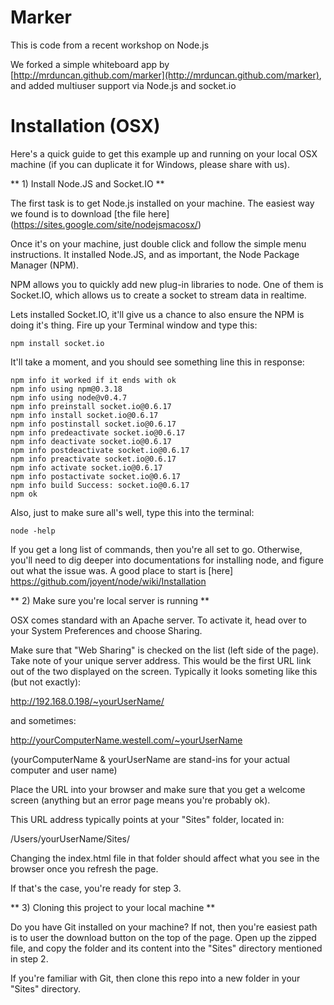 Marker
======

This is code from a recent workshop on Node.js

We forked a simple whiteboard app by [http://mrduncan.github.com/marker](http://mrduncan.github.com/marker), and added multiuser support via Node.js and socket.io 


Installation (OSX)
==================

Here's a quick guide to get this example up and running on your local OSX machine (if you can duplicate it for Windows, please share with us).

** 1) Install Node.JS and Socket.IO **

The first task is to get Node.js installed on your machine. The easiest way we found is to download [the file here] (https://sites.google.com/site/nodejsmacosx/) 

Once it's on your machine, just double click and follow the simple menu instructions. It installed Node.JS, and as important, the Node Package Manager (NPM). 

NPM allows you to quickly add new plug-in libraries to node. One of them is Socket.IO, which allows us to create a socket to stream data in realtime. 

Lets installed Socket.IO, it'll give us a chance to also ensure the NPM is doing it's thing. Fire up your Terminal window and type this: 

    npm install socket.io

It'll take a moment, and you should see something line this in response: 

    npm info it worked if it ends with ok
    npm info using npm@0.3.18
    npm info using node@v0.4.7
    npm info preinstall socket.io@0.6.17
    npm info install socket.io@0.6.17
    npm info postinstall socket.io@0.6.17
    npm info predeactivate socket.io@0.6.17
    npm info deactivate socket.io@0.6.17
    npm info postdeactivate socket.io@0.6.17
    npm info preactivate socket.io@0.6.17
    npm info activate socket.io@0.6.17
    npm info postactivate socket.io@0.6.17
    npm info build Success: socket.io@0.6.17
    npm ok
    
Also, just to make sure all's well, type this into the terminal: 

    node -help
    
If you get a long list of commands, then you're all set to go. Otherwise, you'll need to dig deeper into documentations for installing node, and figure out what the issue was. A good place to start is [here] https://github.com/joyent/node/wiki/Installation


** 2) Make sure you're local server is running **

OSX comes standard with an Apache server. To activate it, head over to your System Preferences and choose Sharing. 

Make sure that "Web Sharing" is checked on the list (left side of the page).
Take note of your unique server address. This would be the first URL link out of the two displayed on the screen. Typically it looks someting like this (but not exactly): 

http://192.168.0.198/~yourUserName/

and sometimes: 

http://yourComputerName.westell.com/~yourUserName

(yourComputerName & yourUserName are stand-ins for your actual computer and user name)

Place the URL into your browser and make sure that you get a welcome screen (anything but an error page means you're probably ok).

This URL address typically points at your "Sites" folder, located in: 

/Users/yourUserName/Sites/

Changing the index.html file in that folder should affect what you see in the browser once you refresh the page.

If that's the case, you're ready for step 3.


** 3) Cloning this project to your local machine **

Do you have Git installed on your machine? If not, then you're easiest path is to user the download button on the top of the page. Open up the zipped file, and copy the folder and its content into the "Sites" directory mentioned in step 2.

If you're familiar with Git, then clone this repo into a new folder in your "Sites" directory. 
 
